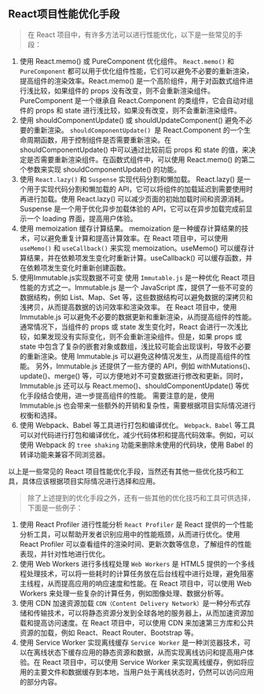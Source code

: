 ## React项目性能优化手段

> 在 React 项目中，有许多方法可以进行性能优化，以下是一些常见的手段：
1. 使用 React.memo() 或 PureComponent 优化组件。
`React.memo()` 和 `PureComponent` 都可以用于优化组件性能，它们可以避免不必要的重新渲染，提高组件的渲染效率。React.memo() 是一个高阶组件，用于对函数式组件进行浅比较，如果组件的 props 没有改变，则不会重新渲染组件。PureComponent 是一个继承自 React.Component 的类组件，它会自动对组件的 props 和 state 进行浅比较，如果没有改变，则不会重新渲染组件。
2. 使用 shouldComponentUpdate() 或 shouldUpdateComponent() 避免不必要的重新渲染。
`shouldComponentUpdate() `是 React.Component 的一个生命周期函数，用于控制组件是否需要重新渲染。在 shouldComponentUpdate() 中可以通过比较前后 props 和 state 的值，来决定是否需要重新渲染组件。在函数式组件中，可以使用 React.memo() 的第二个参数来实现 shouldComponentUpdate() 的功能。
3. 使用 `React.lazy()` 和 `Suspense` 实现代码分割和懒加载。
React.lazy() 是一个用于实现代码分割和懒加载的 API，它可以将组件的加载延迟到需要使用时再进行加载。使用 React.lazy() 可以减少页面的初始加载时间和资源消耗。Suspense 是一个用于优化异步加载体验的 API，它可以在异步加载完成前显示一个 loading 界面，提高用户体验。
4. 使用 memoization 缓存计算结果。
memoization 是一种缓存计算结果的技术，可以避免重复计算和提高计算效率。在 React 项目中，可以使用 `useMemo()` 和 `useCallback()` 来实现 memoization。useMemo() 可以缓存计算结果，并在依赖项发生变化时重新计算。useCallback() 可以缓存函数，并在依赖项发生变化时重新创建函数。
5. 使用Immutable.js实现数据不可变
使用 `Immutable.js` 是一种优化 React 项目性能的方式之一。Immutable.js 是一个 JavaScript 库，提供了一些不可变的数据结构，例如 List、Map、Set 等，这些数据结构可以避免数据的深拷贝和浅拷贝，从而提高数据的访问效率和渲染效率。
在 React 项目中，使用 Immutable.js 可以避免不必要的数据更新和重新渲染，从而提高组件的性能。通常情况下，当组件的 props 或 state 发生变化时，React 会进行一次浅比较，如果发现没有实际变化，则不会重新渲染组件。但是，如果 props 或 state 中包含了复杂的嵌套对象或数组，浅比较可能会出现误判，导致不必要的重新渲染。使用 Immutable.js 可以避免这种情况发生，从而提高组件的性能。
另外，Immutable.js 还提供了一些方便的 API，例如 withMutations()、update()、merge() 等，可以方便地对不可变数据进行修改和更新。同时，Immutable.js 还可以与 React.memo()、shouldComponentUpdate() 等优化手段结合使用，进一步提高组件的性能。
需要注意的是，使用 Immutable.js 也会带来一些额外的开销和复杂性，需要根据项目实际情况进行权衡和选择。 
6. 使用 Webpack、Babel 等工具进行打包和编译优化。
`Webpack、Babel` 等工具可以对代码进行打包和编译优化，减少代码体积和提高代码效率。例如，可以使用 Webpack 的 `tree shaking` 功能来删除未使用的代码块，使用 Babel 的转译功能来兼容不同浏览器。

以上是一些常见的 React 项目性能优化手段，当然还有其他一些优化技巧和工具，具体应该根据项目实际情况进行选择和应用。

> 除了上述提到的优化手段之外，还有一些其他的优化技巧和工具可供选择，下面是一些例子：

1. 使用 React Profiler 进行性能分析
`React Profiler` 是 React 提供的一个性能分析工具，可以帮助开发者识别应用中的性能瓶颈，从而进行优化。使用 React Profiler 可以查看组件的渲染时间、更新次数等信息，了解组件的性能表现，并针对性地进行优化。
2. 使用 Web Workers 进行多线程处理
`Web Workers` 是 HTML5 提供的一个多线程处理技术，可以将一些耗时的计算任务放在后台线程中进行处理，避免阻塞主线程，从而提高应用的响应速度和性能。在 React 项目中，可以使用 Web Workers 来处理一些复杂的计算任务，例如图像处理、数据分析等。
3. 使用 CDN 加速资源加载
`CDN（Content Delivery Network）`是一种分布式存储和传输技术，可以将静态资源分发到全球各地的服务器上，从而加速资源加载和提高访问速度。在 React 项目中，可以使用 CDN 来加速第三方库和公共资源的加载，例如 React、React Router、Bootstrap 等。
4. 使用 Service Worker 实现离线缓存
`Service Worker` 是一种浏览器技术，可以在离线状态下缓存应用的静态资源和数据，从而实现离线访问和提高用户体验。在 React 项目中，可以使用 Service Worker 来实现离线缓存，例如将应用的主要文件和数据缓存到本地，当用户处于离线状态时，仍然可以访问应用的部分内容。
